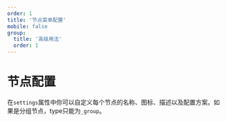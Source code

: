 ```yaml
---
order: 1
title: '节点菜单配置'
mobile: false
group: 
  title: '高级用法'
  order: 1
---
```

# 节点配置

在`settings`属性中你可以自定义每个节点的名称、图标、描述以及配置方案。如果是分组节点，type只能为`_group`。

<code src="./demo/nodeSetting/index.tsx"></code>
